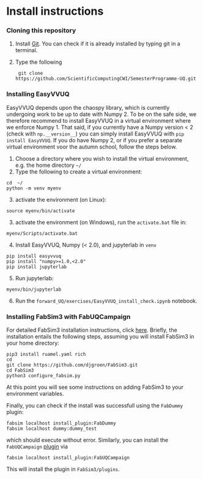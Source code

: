 # Install instructions

### Cloning this repository

1) Install [Git](https://git-scm.com/downloads). You can check if it is already installed by typing git in a terminal.
2) Type the following

   ```
    git clone https://github.com/ScientificComputingCWI/SemesterProgramme-UQ.git
   ```

### Installing EasyVVUQ

EasyVVUQ depends upon the chaospy library, which is currently undergoing work to be up to date with Numpy 2. To be on the safe side, we therefore recommend to install EasyVVUQ in a virtual environment where we enforce Numpy 1. That said, if you currently have a Numpy version < 2 (check with `np.__version__`) you can simply install EasyVVUQ with `pip install EasyVVUQ`. If you do have Numpy 2, or if you prefer a separate virtual environment voor the autumn school, follow the steps below.

1) Choose a directory where you wish to install the virtual environment, e.g. the home directory `~/`
2) Type the following to create a virtual environment:

```
cd  ~/
python -m venv myenv
```

3) activate the environment (on Linux):

```
source myenv/bin/activate
```

3) activate the environment (on Windows), run the `activate.bat` file in:

```
myenv/Scripts/activate.bat
```

4) Install EasyVVUQ, Numpy (< 2.0), and jupyterlab in `venv`

```
pip install easyvvuq
pip install "numpy>=1.0,<2.0"
pip install jupyterlab
```

5) Run jupyterlab:

```
myenv/bin/jupyterlab
```

6) Run the `forward_UQ/exercises/EasyVVUQ_install_check.ipynb` notebook.

### Installing FabSim3 with FabUQCampaign

For detailed FabSim3 installation instructions, click [here](https://fabsim3.readthedocs.io/en/latest/installation/). Briefly, the installation entails the following steps, assuming you will install FabSim3 in your home directory:

```
pip3 install ruamel.yaml rich
cd
git clone https://github.com/djgroen/FabSim3.git
cd FabSim3
python3 configure_fabsim.py
```

At this point you will see some instructions on adding FabSim3 to your environment variables.

Finally, you can check if the install was successfull using the `FabDummy` plugin:

```
fabsim localhost install_plugin:FabDummy
fabsim localhost dummy:dummy_test
```

which should execute without error. Similarly, you can install the `FabUQCampaign` [plugin](https://github.com/wedeling/FabUQCampaign) via

```
fabsim localhost install_plugin:FabUQCampaign
```

This will install the plugin in `FabSim3/plugins`.
